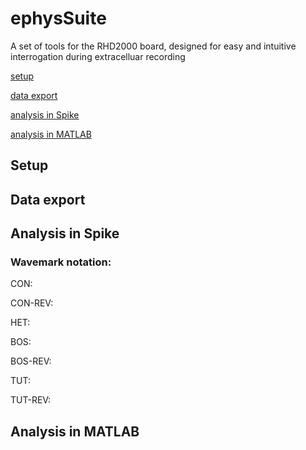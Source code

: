 # ephysSuite
A set of tools for the RHD2000 board, designed for easy and intuitive interrogation during extracelluar recording 

<a href="#setup">setup</a>

<a href="#export">data export</a>

<a href="#Spike">analysis in Spike</a>

<a href="#matlab">analysis in MATLAB  </a>

 <a name="setup">
 <h2>Setup</h2>
 </a>

<a name="export">
<h2>Data export</h2>
</a>
 
 <a name="Spike">
 <h2>Analysis in Spike</h2>
 </a>
 
### Wavemark notation:
CON: 

CON-REV: 

HET: 

BOS: 

BOS-REV: 

TUT: 

TUT-REV: 


 
 <a name="matlab">
 <h2>Analysis in MATLAB</h2>
 </a>
